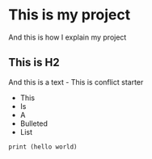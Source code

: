 # This is my project
And this is how I explain my project

## This is H2
And this is a text - This is conflict starter

* This
* Is
* A
* Bulleted
* List

``` this is code
print (hello world)
```
